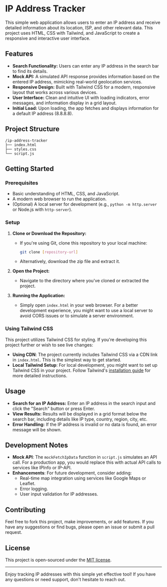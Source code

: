 # IP Address Tracker

This simple web application allows users to enter an IP address and receive detailed information about its location, ISP, and other relevant data. This project uses HTML, CSS with Tailwind, and JavaScript to create a responsive and interactive user interface.

## Features

- **Search Functionality:** Users can enter any IP address in the search bar to find its details.
- **Mock API:** A simulated API response provides information based on the entered IP address, mimicking real-world geolocation services.
- **Responsive Design:** Built with Tailwind CSS for a modern, responsive layout that works across various devices.
- **User Interface:** Clean and intuitive UI with loading indicators, error messages, and information display in a grid layout.
- **Initial Load:** Upon loading, the app fetches and displays information for a default IP address (8.8.8.8).

## Project Structure

```
/ip-address-tracker
├── index.html
├── styles.css
└── script.js
```

## Getting Started

### Prerequisites

- Basic understanding of HTML, CSS, and JavaScript.
- A modern web browser to run the application.
- (Optional) A local server for development (e.g., `python -m http.server` or Node.js with `http-server`).

### Setup

1. **Clone or Download the Repository:**
   - If you're using Git, clone this repository to your local machine:
     ```bash
     git clone [repository-url]
     ```
   - Alternatively, download the zip file and extract it.

2. **Open the Project:**
   - Navigate to the directory where you've cloned or extracted the project.

3. **Running the Application:**
   - Simply open `index.html` in your web browser. For a better development experience, you might want to use a local server to avoid CORS issues or to simulate a server environment.

### Using Tailwind CSS

This project utilizes Tailwind CSS for styling. If you're developing this project further or wish to see live changes:

- **Using CDN**: The project currently includes Tailwind CSS via a CDN link in `index.html`. This is the simplest way to get started.
- **Local Tailwind Setup**: For local development, you might want to set up Tailwind CSS in your project. Follow Tailwind's [installation guide](https://tailwindcss.com/docs/installation) for more detailed instructions.

## Usage

- **Search for an IP Address:** Enter an IP address in the search input and click the "Search" button or press Enter.
- **View Results:** Results will be displayed in a grid format below the search bar, including details like IP type, country, region, city, etc.
- **Error Handling:** If the IP address is invalid or no data is found, an error message will be shown.

## Development Notes

- **Mock API**: The `mockFetchIpData` function in `script.js` simulates an API call. For a production app, you would replace this with actual API calls to services like IPInfo or IP-API.
- **Enhancements**: For future development, consider adding:
  - Real-time map integration using services like Google Maps or Leaflet.
  - Error logging.
  - User input validation for IP addresses.

## Contributing

Feel free to fork this project, make improvements, or add features. If you have any suggestions or find bugs, please open an issue or submit a pull request.

## License

This project is open-sourced under the [MIT license](LICENSE).

---

Enjoy tracking IP addresses with this simple yet effective tool! If you have any questions or need support, don't hesitate to reach out.

